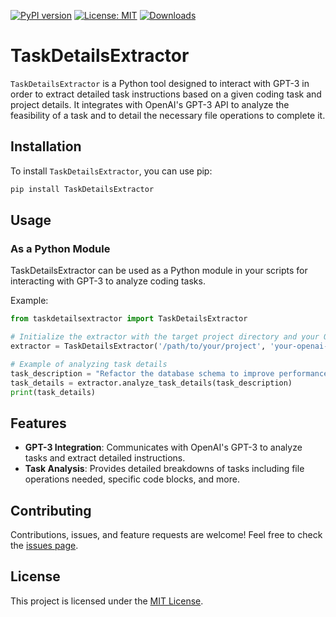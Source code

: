 [![PyPI version](https://badge.fury.io/py/TaskDetailsExtractor.svg)](https://badge.fury.io/py/TaskDetailsExtractor)
[![License: MIT](https://img.shields.io/badge/License-MIT-green.svg)](https://opensource.org/licenses/MIT)
[![Downloads](https://static.pepy.tech/badge/taskdetailsextractor)](https://pepy.tech/project/taskdetailsextractor)

# TaskDetailsExtractor

`TaskDetailsExtractor` is a Python tool designed to interact with GPT-3 in order to extract detailed task instructions based on a given coding task and project details. It integrates with OpenAI's GPT-3 API to analyze the feasibility of a task and to detail the necessary file operations to complete it.

## Installation

To install `TaskDetailsExtractor`, you can use pip:

```bash
pip install TaskDetailsExtractor
```

## Usage

### As a Python Module

TaskDetailsExtractor can be used as a Python module in your scripts for interacting with GPT-3 to analyze coding tasks.

Example:

```python
from taskdetailsextractor import TaskDetailsExtractor

# Initialize the extractor with the target project directory and your OpenAI API key
extractor = TaskDetailsExtractor('/path/to/your/project', 'your-openai-api-key')

# Example of analyzing task details
task_description = "Refactor the database schema to improve performance."
task_details = extractor.analyze_task_details(task_description)
print(task_details)
```

## Features

- **GPT-3 Integration**: Communicates with OpenAI's GPT-3 to analyze tasks and extract detailed instructions.
- **Task Analysis**: Provides detailed breakdowns of tasks including file operations needed, specific code blocks, and more.

## Contributing

Contributions, issues, and feature requests are welcome! Feel free to check the [issues page](https://github.com/chigwell/TaskDetailsExtractor/issues).

## License

This project is licensed under the [MIT License](https://choosealicense.com/licenses/mit/).
